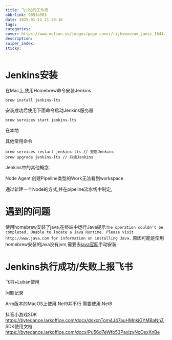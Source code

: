 ```yaml
---
title: 飞书协同工作流
abbrlink: 9891b583
date: 2025-01-12 21:30:16
tags:
categories:
cover: https://www.notion.so/images/page-cover/rijksmuseum_jansz_1641.jpg
description:
swiper_index:
sticky:
---
```


# Jenkins安装

在Mac上,使用Homebrew命令安装Jenkins
```
brew install jenkins-lts
```
安装成功后使用下面命令启动Jenkins服务器
```
brew services start jenkins-lts
```
在本地


其他常用命令
```
brew services restart jenkins-lts // 重启Jenkins
brew upgrade jenkins-lts // 升级Jenkins
```

Jenkins中的其他概念.

Node
Agent
创建Pipeline类型的Work无法看到workspace

通过新建一个Node的方式,并在pipeline流水线中制定,

# 遇到的问题

使用homebrew安装了java,在终端中运行Java提示`The operation couldn’t be completed. Unable to locate a Java Runtime.
Please visit http://www.java.com for information on installing Java.`
原因可能是使用homebrew安装的java没有jvm,需要去[java官网](https://www.oracle.com/java/technologies/downloads/#jdk23-mac)手动安装


# Jenkins执行成功/失败上报飞书


飞书+Luban使用 

问题记录

Arm版本的MacOS上使用.Net9并不行
需要使用.Net8


抖音小游戏SDK
https://bytedance.larkoffice.com/docx/doxcnTom4J47auHMnkjGYMBaNnZ
SDK使用文档
https://bytedance.larkoffice.com/docx/Pu56d7eWfo53PaxizyNcOsxXnBe
